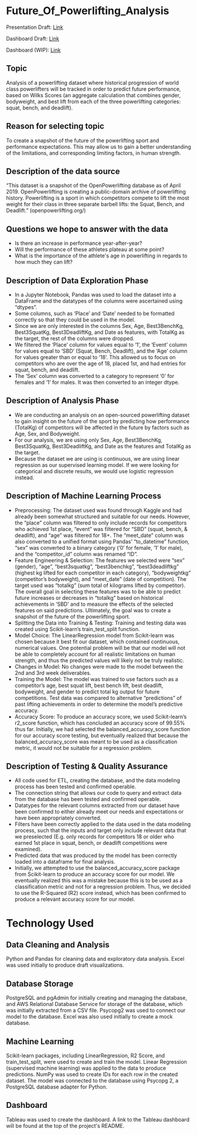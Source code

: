 # Future_Of_Powerlifting_Analysis

Presentation Draft: [Link](https://docs.google.com/presentation/d/110ar9MJyL7VZzJPCfjMCoU1sGFIUQ4SeMalfpz2DMkQ/edit?usp=sharing)

Dashboard Draft: [Link](https://docs.google.com/presentation/d/1ADHR1QWhtA9Bc03uDD5qhBo7okVpN69lQsGGj_NB6TU/edit?usp=sharing)

Dashboard (WIP): [Link](https://public.tableau.com/app/profile/juan.de.haro/viz/PowerliftingAnalysisdarkmode/Dashboard2)

## Topic  
Analysis of a powerlifting dataset where historical progression of world class powerlifters will be tracked in order to predict future performance, based on Wilks Scores (an aggregate calculation that combines gender, bodyweight, and best lift from each of the three powerlifting categories: squat, bench, and deadlift).

## Reason for selecting topic 
To create a snapshot of the future of the powerlifting sport and performance expectations. This may allow us to gain a better understanding of the limitations, and corresponding limiting factors, in human strength.

## Description of the data source
“This dataset is a snapshot of the OpenPowerlifting database as of April 2019. OpenPowerlifting is creating a public-domain archive of powerlifting history. Powerlifting is a sport in which competitors compete to lift the most weight for their class in three separate barbell lifts: the Squat, Bench, and Deadlift.” (openpowerlifting.org/)

## Questions we hope to answer with the data
- Is there an increase in performance year-after-year? 
- Will the performance of these athletes plateau at some point?
- What is the importance of the athlete's age in powerlifting in regards to how much they can lift?

## Description of Data Exploration Phase
- In a Jupyter Notebook, Pandas was used to load the dataset into a DataFrame and the datatypes of the columns were ascertained using “dtypes”.
- Some columns, such as ‘Place’ and ‘Date’ needed to be formatted correctly so that they could be used in the model.
- Since we are only interested in the columns Sex, Age, Best3BenchKg, Best3SquatKg, Best3DeadliftKg, and Date as features, with TotalKg as the target, the rest of the columns were dropped.
- We filtered the ‘Place’ column for values equal to ‘1’, the ‘Event’ column for values equal to ‘SBD’ (Squat, Bench, Deadlift), and the ‘Age’ column for values greater than or equal to ‘18’. This allowed us to focus on competitors who are over the age of 18, placed 1st, and had entries for squat, bench, and deadlift.
- The ‘Sex’ column was converted to a category to represent ‘0’ for females and ‘1’ for males. It was then converted to an integer dtype.

## Description of Analysis Phase
- We are conducting an analysis on an open-sourced powerlifting dataset to gain insight on the future of the sport by predicting how performance (TotalKg) of competitors will be affected in the future by factors such as Age, Sex, and Bodyweight.
- For our analysis, we are using only Sex, Age, Best3BenchKg, Best3SquatKg, Best3DeadliftKg, and Date as the features and TotalKg as the target.
- Because the dataset we are using is continuous, we are using linear regression as our supervised learning model. If we were looking for categorical and discrete results, we would use logistic regression instead.

## Description of Machine Learning Process
- Preprocessing: The dataset used was found through Kaggle and had already been somewhat structured and suitable for our needs. However, the “place” column was filtered to only include records for competitors who achieved 1st place, “event” was filtered for “SBD” (squat, bench, & deadlift), and “age” was filtered for 18+. The “meet_date” column was also converted to a unified format using Pandas’ “to_datetime” function, “sex” was converted to a binary category (‘0’ for female, ‘1’ for male), and the “competitor_id” column was renamed “ID”.
- Feature Engineering & Selection: The features we selected were “sex” (gender), “age”, “best3squatkg”, “best3benchkg”, “best3deadliftkg” (highest kg lifted for each competitor in each category), “bodyweightkg” (competitor’s bodyweight), and “meet_date” (date of competition). The target used was “totalkg” (sum total of kilograms lifted by competitor). The overall goal in selecting these features was to be able to predict future increases or decreases in “totalkg” based on historical achievements in ‘SBD’ and to measure the effects of the selected features on said predictions. Ultimately, the goal was to create a snapshot of the future of the powerlifting sport.
- Splitting the Data into Training & Testing: Training and testing data was created using Scikit-learn’s train_test_split function.
- Model Choice: The LinearRegression model from Scikit-learn was chosen because it best fit our dataset, which contained continuous, numerical values. One potential problem will be that our model will not be able to completely account for all realistic limitations on human strength, and thus the predicted values will likely not be truly realistic.
- Changes in Model: No changes were made to the model between the 2nd and 3rd week deliverables.
- Training the Model: The model was trained to use factors such as a competitor’s age, best squat lift, best bench lift, best deadlift, bodyweight, and gender to predict total kg output for future competitions. Test data was compared to alternative “predictions” of past lifting achievements in order to determine the model’s predictive accuracy.
- Accuracy Score: To produce an accuracy score, we used Scikit-learn’s r2_score function, which has concluded an accuracy score of 99.55% thus far. Initially, we had selected the balanced_accuracy_score function for our accuracy score testing, but eventually realized that because the balanced_accuracy_score was meant to be used as a classification metric, it would not be suitable for a regression problem.

## Description of Testing & Quality Assurance
- All code used for ETL, creating the database, and the data modeling process has been tested and confirmed operable.
- The connection string that allows our code to query and extract data from the database has been tested and confirmed operable.
- Datatypes for the relevant columns extracted from our dataset have been confirmed to either already meet our needs and expectations or have been appropriately converted.
- Filters have been correctly applied to the data used in the data modeling process, such that the inputs and target only include relevant data that we preselected (E.g. only records for competitors 18 or older who earned 1st place in squat, bench, or deadlift competitions were examined).
- Predicted data that was produced by the model has been correctly loaded into a dataframe for final analysis.
- Initially, we attempted to use the balanced_accuracy_score package from Scikit-learn to produce an accuracy score for our model. We eventually realized this was a mistake because this is to be used as a classification metric and not for a regression problem. Thus, we decided to use the R-Squared (R2) score instead, which has been confirmed to produce a relevant accuracy score for our model.

# Technology Used

## Data Cleaning and Analysis
Python and Pandas for cleaning data and exploratory data analysis. Excel was used initially to produce draft visualizations.

## Database Storage
PostgreSQL and pgAdmin for initially creating and managing the database, and AWS Relational Database Service for storage of the database, which was initially extracted from a CSV file. Psycopg2 was used to connect our model to the database. Excel was also used initially to create a mock database.

## Machine Learning
Scikit-learn packages, including LinearRegression, R2 Score, and train_test_split, were used to create and train the model. Linear Regression (supervised machine learning) was applied to the data to produce predictions. NumPy was used to create IDs for each row in the created dataset. The model was connected to the database using Psycopg 2, a PostgreSQL database adapter for Python. 

## Dashboard
Tableau was used to create the dashboard. A link to the Tableau dashboard will be found at the top of the project's README.
